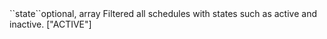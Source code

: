 <tr><td>``state``</td><td>optional, array</td>
<td>Filtered all schedules with states such as active and inactive.</td>
<td>["ACTIVE"]</td><td></td></tr>
